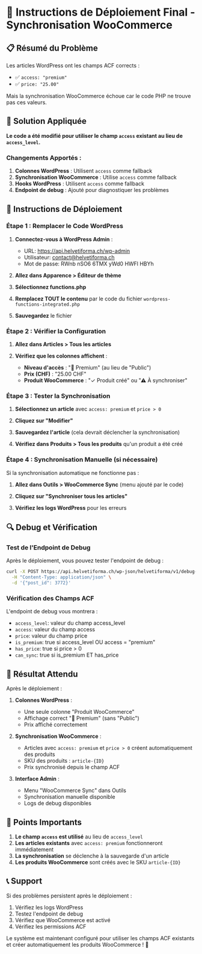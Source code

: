 # 🚀 Instructions de Déploiement Final - Synchronisation WooCommerce

## 📋 Résumé du Problème

Les articles WordPress ont les champs ACF corrects :
- ✅ `access: "premium"` 
- ✅ `price: "25.00"`

Mais la synchronisation WooCommerce échoue car le code PHP ne trouve pas ces valeurs.

## 🔧 Solution Appliquée

**Le code a été modifié pour utiliser le champ `access` existant au lieu de `access_level`.**

### Changements Apportés :

1. **Colonnes WordPress** : Utilisent `access` comme fallback
2. **Synchronisation WooCommerce** : Utilise `access` comme fallback  
3. **Hooks WordPress** : Utilisent `access` comme fallback
4. **Endpoint de debug** : Ajouté pour diagnostiquer les problèmes

## 📝 Instructions de Déploiement

### Étape 1 : Remplacer le Code WordPress

1. **Connectez-vous à WordPress Admin** :
   - URL: https://api.helvetiforma.ch/wp-admin
   - Utilisateur: contact@helvetiforma.ch
   - Mot de passe: RWnb nSO6 6TMX yWd0 HWFl HBYh

2. **Allez dans Apparence > Éditeur de thème**

3. **Sélectionnez functions.php**

4. **Remplacez TOUT le contenu** par le code du fichier `wordpress-functions-integrated.php`

5. **Sauvegardez** le fichier

### Étape 2 : Vérifier la Configuration

1. **Allez dans Articles > Tous les articles**

2. **Vérifiez que les colonnes affichent** :
   - **Niveau d'accès** : "💎 Premium" (au lieu de "Public")
   - **Prix (CHF)** : "25.00 CHF"
   - **Produit WooCommerce** : "✓ Produit créé" ou "⚠ À synchroniser"

### Étape 3 : Tester la Synchronisation

1. **Sélectionnez un article** avec `access: premium` et `price > 0`

2. **Cliquez sur "Modifier"**

3. **Sauvegardez l'article** (cela devrait déclencher la synchronisation)

4. **Vérifiez dans Produits > Tous les produits** qu'un produit a été créé

### Étape 4 : Synchronisation Manuelle (si nécessaire)

Si la synchronisation automatique ne fonctionne pas :

1. **Allez dans Outils > WooCommerce Sync** (menu ajouté par le code)

2. **Cliquez sur "Synchroniser tous les articles"**

3. **Vérifiez les logs WordPress** pour les erreurs

## 🔍 Debug et Vérification

### Test de l'Endpoint de Debug

Après le déploiement, vous pouvez tester l'endpoint de debug :

```bash
curl -X POST https://api.helvetiforma.ch/wp-json/helvetiforma/v1/debug-article \
  -H "Content-Type: application/json" \
  -d '{"post_id": 3772}'
```

### Vérification des Champs ACF

L'endpoint de debug vous montrera :
- `access_level`: valeur du champ access_level
- `access`: valeur du champ access  
- `price`: valeur du champ price
- `is_premium`: true si access_level OU access = "premium"
- `has_price`: true si price > 0
- `can_sync`: true si is_premium ET has_price

## 🎯 Résultat Attendu

Après le déploiement :

1. **Colonnes WordPress** :
   - Une seule colonne "Produit WooCommerce"
   - Affichage correct "💎 Premium" (sans "Public")
   - Prix affiché correctement

2. **Synchronisation WooCommerce** :
   - Articles avec `access: premium` et `price > 0` créent automatiquement des produits
   - SKU des produits : `article-{ID}`
   - Prix synchronisé depuis le champ ACF

3. **Interface Admin** :
   - Menu "WooCommerce Sync" dans Outils
   - Synchronisation manuelle disponible
   - Logs de debug disponibles

## 🚨 Points Importants

1. **Le champ `access` est utilisé** au lieu de `access_level`
2. **Les articles existants** avec `access: premium` fonctionneront immédiatement
3. **La synchronisation** se déclenche à la sauvegarde d'un article
4. **Les produits WooCommerce** sont créés avec le SKU `article-{ID}`

## 📞 Support

Si des problèmes persistent après le déploiement :

1. Vérifiez les logs WordPress
2. Testez l'endpoint de debug
3. Vérifiez que WooCommerce est activé
4. Vérifiez les permissions ACF

Le système est maintenant configuré pour utiliser les champs ACF existants et créer automatiquement les produits WooCommerce ! 🎉
